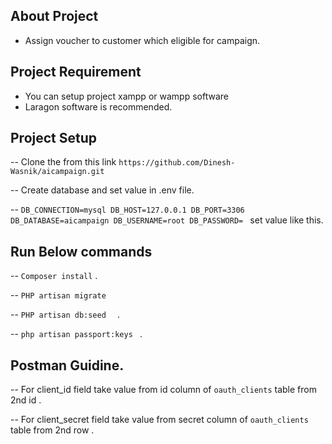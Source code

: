 
## About Project

- Assign voucher to customer which eligible for campaign.


## Project Requirement
- You can setup project xampp or wampp software
- Laragon software is recommended.


## Project Setup
 -- Clone the from this link ```https://github.com/Dinesh-Wasnik/aicampaign.git```

 -- Create database and set value in .env file.

 -- ```DB_CONNECTION=mysql
		DB_HOST=127.0.0.1
		DB_PORT=3306
		DB_DATABASE=aicampaign
		DB_USERNAME=root
		DB_PASSWORD=
	 ```
	set value like this.	

## Run Below commands

 -- ```Composer install``` .
 

 -- ```PHP artisan migrate ``` 


 -- ```PHP artisan db:seed  ``` .

 -- ```php artisan passport:keys ``` .


## Postman Guidine.
 -- For client_id field  take value from id column of  ```oauth_clients```  table from 2nd id .
 
 -- For client_secret  field  take value from secret column of ```oauth_clients```  table from 2nd row .


